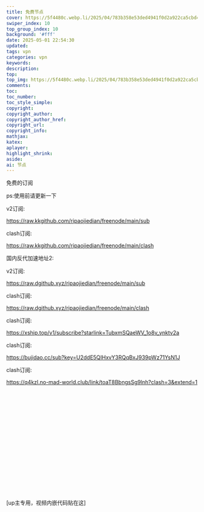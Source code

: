 ```yaml
---
title: 免费节点
cover: https://5f4480c.webp.li/2025/04/783b358e53ded4941f0d2a922ca5cbd4.jpg
swiper_index: 10
top_group_index: 10
background: '#fff'
date: 2025-05-01 22:54:30
updated:
tags: vpn
categories: vpn
keywords:
description:
top:
top_img: https://5f4480c.webp.li/2025/04/783b358e53ded4941f0d2a922ca5cbd4.jpg
comments:
toc:
toc_number:
toc_style_simple:
copyright:
copyright_author:
copyright_author_href:
copyright_url:
copyright_info:
mathjax:
katex:
aplayer:
highlight_shrink:
aside:
ai: 节点
---
```

免费的订阅

ps:使用前请更新一下

v2订阅:

https://raw.kkgithub.com/ripaojiedian/freenode/main/sub

clash订阅:

https://raw.kkgithub.com/ripaojiedian/freenode/main/clash

国内反代加速地址2:

v2订阅:

https://raw.dgithub.xyz/ripaojiedian/freenode/main/sub

clash订阅:

https://raw.dgithub.xyz/ripaojiedian/freenode/main/clash

clash订阅:

https://xship.top/v1/subscribe?starlink=TubxmSQaeWV_1o8v_ynktv2a

clash订阅:

https://bujidao.cc/sub?key=U2ddE5QIHxvY3RQqBxJ939pWz71YsN1J

clash订阅:

https://q4kzl.no-mad-world.club/link/toaT8BbngsSg9lnh?clash=3&extend=1
<div class="video-container">
[up主专用，视频内嵌代码贴在这]
</div>

<style>
.video-container {
    position: relative;
    width: 100%;
    padding-top: 56.25%; /* 16:9 aspect ratio (height/width = 9/16 * 100%) */
}

.video-container iframe {
    position: absolute;
    top: 0;
    left: 0;
    width: 100%;
    height: 100%;
}
</style>
